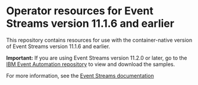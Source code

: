 # Operator resources for Event Streams version 11.1.6 and earlier

This repository contains resources for use with the container-native version of Event Streams version 11.1.6 and earlier.

**Important:** If you are using Event Streams version 11.2.0 or later, go to the [IBM Event Automation repository](https://github.com/IBM/ibm-event-automation/tree/main/event-streams) to view and download the samples.

For more information, see the [Event Streams documentation](https://ibm.github.io/event-streams/)